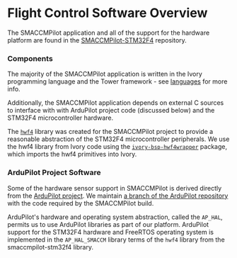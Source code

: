 # Flight Control Software Overview

The SMACCMPilot application and all of the support for the hardware platform are
found in the [SMACCMPilot-STM32F4][smaccmpilot-stm32f4] repository.

[smaccmpilot-stm32f4]: http://github.com/GaloisInc/smaccmpilot-stm32f4/

### Components

The majority of the SMACCMPilot application is written in the Ivory programming
language and the Tower framework - see [languages](../languages/) for more info.

Additionally, the  SMACCMPilot application depends on external C sources to
interface with with ArduPilot project code (discussed below) and the STM32F4
microcontroller hardware.

The [`hwf4`][hwf4-dir] library was created for the SMACCMPilot project to provide a
reasonable abstraction of the STM32F4 microcontroller peripherals. We use the
hwf4 library from Ivory code using the [`ivory-bsp-hwf4wrapper`][hwf4-cabal]
package, which imports the hwf4 primitives into Ivory.

[hwf4-dir]: http://github.com/GaloisInc/smaccmpilot-stm32f4/tree/master/bsp/hwf4
[hwf4-cabal]: http://github.com/GaloisInc/smaccmpilot-stm32f4/blob/master/bsp/ivory/ivory-bsp-hwf4wrapper/ivory-bsp-hwf4wrapper.cabal

### ArduPilot Project Software

Some of the hardware sensor support in SMACCMPilot is derived directly from the
[ArduPilot project][ardupilot-project]. We maintain [a branch of the ArduPilot
repository][ardupilot-repo] with the code required by the SMACCMPilot build.

ArduPilot's hardware and operating system abstraction, called the `AP_HAL`,
permits us to use ArduPilot libraries as part of our platform.
ArduPilot support for the STM32F4 hardware and FreeRTOS operating system is
implemented in the `AP_HAL_SMACCM` library terms of the `hwf4` library from the
smaccmpilot-stm32f4 library.

[ardupilot-project]: http://ardupilot.com
[ardupilot-repo]: http://github.com/galoisinc/ardupilot

